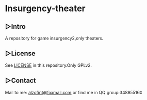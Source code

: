# Insurgency-theater

## ▷Intro

A repository for game insurgency2,only theaters.

## ▷License

See [LICENSE](https://gitee.com/polarised/insurgency-theater/raw/master/LICENSE) in this repository.Only GPLv2.

## ▷Contact

Mail to me: alzofint@foxmail.com,or find me in QQ group:348955160

